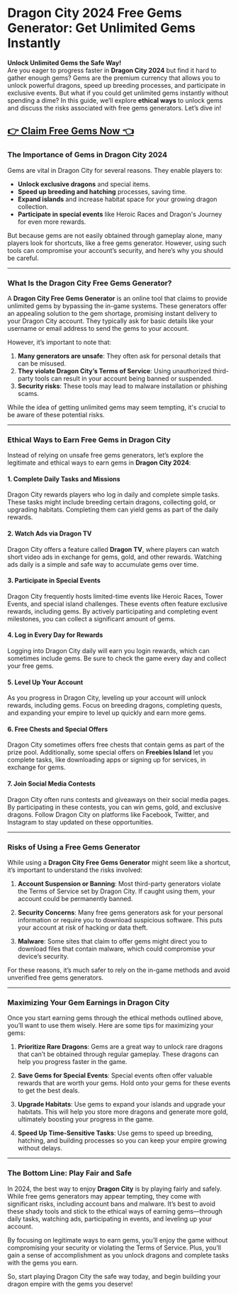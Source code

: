# Dragon City 2024 Free Gems Generator: Get Unlimited Gems Instantly


**Unlock Unlimited Gems the Safe Way!**  
Are you eager to progress faster in **Dragon City 2024** but find it hard to gather enough gems? Gems are the premium currency that allows you to unlock powerful dragons, speed up breeding processes, and participate in exclusive events. But what if you could get unlimited gems instantly without spending a dime? In this guide, we’ll explore **ethical ways** to unlock gems and discuss the risks associated with free gems generators. Let’s dive in!

## [👉 Claim Free Gems Now 👈](https://offers.besteventtoday.com/gems/)

### **The Importance of Gems in Dragon City 2024**

Gems are vital in Dragon City for several reasons. They enable players to:

- **Unlock exclusive dragons** and special items.
- **Speed up breeding and hatching** processes, saving time.
- **Expand islands** and increase habitat space for your growing dragon collection.
- **Participate in special events** like Heroic Races and Dragon's Journey for even more rewards.

But because gems are not easily obtained through gameplay alone, many players look for shortcuts, like a free gems generator. However, using such tools can compromise your account’s security, and here’s why you should be careful.

---

### **What Is the Dragon City Free Gems Generator?**

A **Dragon City Free Gems Generator** is an online tool that claims to provide unlimited gems by bypassing the in-game systems. These generators offer an appealing solution to the gem shortage, promising instant delivery to your Dragon City account. They typically ask for basic details like your username or email address to send the gems to your account.

However, it’s important to note that:

1. **Many generators are unsafe**: They often ask for personal details that can be misused.
2. **They violate Dragon City’s Terms of Service**: Using unauthorized third-party tools can result in your account being banned or suspended.
3. **Security risks**: These tools may lead to malware installation or phishing scams.

While the idea of getting unlimited gems may seem tempting, it's crucial to be aware of these potential risks.

---

### **Ethical Ways to Earn Free Gems in Dragon City**

Instead of relying on unsafe free gems generators, let’s explore the legitimate and ethical ways to earn gems in **Dragon City 2024**:

#### **1. Complete Daily Tasks and Missions**

Dragon City rewards players who log in daily and complete simple tasks. These tasks might include breeding certain dragons, collecting gold, or upgrading habitats. Completing them can yield gems as part of the daily rewards.

#### **2. Watch Ads via Dragon TV**

Dragon City offers a feature called **Dragon TV**, where players can watch short video ads in exchange for gems, gold, and other rewards. Watching ads daily is a simple and safe way to accumulate gems over time.

#### **3. Participate in Special Events**

Dragon City frequently hosts limited-time events like Heroic Races, Tower Events, and special island challenges. These events often feature exclusive rewards, including gems. By actively participating and completing event milestones, you can collect a significant amount of gems.

#### **4. Log in Every Day for Rewards**

Logging into Dragon City daily will earn you login rewards, which can sometimes include gems. Be sure to check the game every day and collect your free gems.

#### **5. Level Up Your Account**

As you progress in Dragon City, leveling up your account will unlock rewards, including gems. Focus on breeding dragons, completing quests, and expanding your empire to level up quickly and earn more gems.

#### **6. Free Chests and Special Offers**

Dragon City sometimes offers free chests that contain gems as part of the prize pool. Additionally, some special offers on **Freebies Island** let you complete tasks, like downloading apps or signing up for services, in exchange for gems.

#### **7. Join Social Media Contests**

Dragon City often runs contests and giveaways on their social media pages. By participating in these contests, you can win gems, gold, and exclusive dragons. Follow Dragon City on platforms like Facebook, Twitter, and Instagram to stay updated on these opportunities.

---

### **Risks of Using a Free Gems Generator**

While using a **Dragon City Free Gems Generator** might seem like a shortcut, it’s important to understand the risks involved:

1. **Account Suspension or Banning**: Most third-party generators violate the Terms of Service set by Dragon City. If caught using them, your account could be permanently banned.
   
2. **Security Concerns**: Many free gems generators ask for your personal information or require you to download suspicious software. This puts your account at risk of hacking or data theft.

3. **Malware**: Some sites that claim to offer gems might direct you to download files that contain malware, which could compromise your device’s security.

For these reasons, it’s much safer to rely on the in-game methods and avoid unverified free gems generators.

---

### **Maximizing Your Gem Earnings in Dragon City**

Once you start earning gems through the ethical methods outlined above, you’ll want to use them wisely. Here are some tips for maximizing your gems:

1. **Prioritize Rare Dragons**: Gems are a great way to unlock rare dragons that can’t be obtained through regular gameplay. These dragons can help you progress faster in the game.
   
2. **Save Gems for Special Events**: Special events often offer valuable rewards that are worth your gems. Hold onto your gems for these events to get the best deals.

3. **Upgrade Habitats**: Use gems to expand your islands and upgrade your habitats. This will help you store more dragons and generate more gold, ultimately boosting your progress in the game.

4. **Speed Up Time-Sensitive Tasks**: Use gems to speed up breeding, hatching, and building processes so you can keep your empire growing without delays.

---

### **The Bottom Line: Play Fair and Safe**

In 2024, the best way to enjoy **Dragon City** is by playing fairly and safely. While free gems generators may appear tempting, they come with significant risks, including account bans and malware. It’s best to avoid these shady tools and stick to the ethical ways of earning gems—through daily tasks, watching ads, participating in events, and leveling up your account.

By focusing on legitimate ways to earn gems, you’ll enjoy the game without compromising your security or violating the Terms of Service. Plus, you’ll gain a sense of accomplishment as you unlock dragons and complete tasks with the gems you earn.

So, start playing Dragon City the safe way today, and begin building your dragon empire with the gems you deserve!
